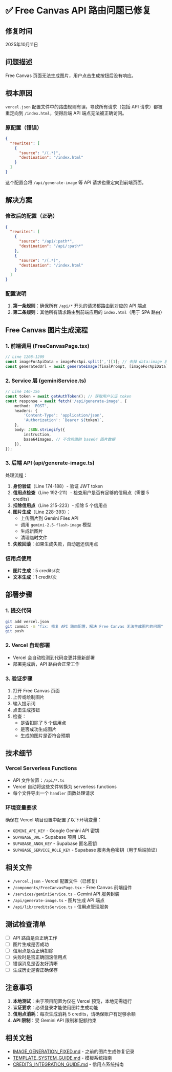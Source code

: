 # ✅ Free Canvas API 路由问题已修复

## 修复时间
2025年10月11日

## 问题描述
Free Canvas 页面无法生成图片，用户点击生成按钮后没有响应。

## 根本原因
`vercel.json` 配置文件中的路由规则有误，导致所有请求（包括 API 请求）都被重定向到 `/index.html`，使得后端 API 端点无法被正确访问。

### 原配置（错误）
```json
{
  "rewrites": [
    {
      "source": "/(.*)",
      "destination": "/index.html"
    }
  ]
}
```

这个配置会将 `/api/generate-image` 等 API 请求也重定向到前端页面。

## 解决方案

### 修改后的配置（正确）
```json
{
  "rewrites": [
    {
      "source": "/api/:path*",
      "destination": "/api/:path*"
    },
    {
      "source": "/(.*)",
      "destination": "/index.html"
    }
  ]
}
```

### 配置说明
1. **第一条规则**：确保所有 `/api/*` 开头的请求都路由到对应的 API 端点
2. **第二条规则**：其他所有请求路由到前端应用的 `index.html`（用于 SPA 路由）

## Free Canvas 图片生成流程

### 1. 前端调用 (FreeCanvasPage.tsx)
```typescript
// Line 1208-1209
const imageForApiData = imageForApi.split(',')[1]; // 去掉 data:image 前缀
const generatedUrl = await generateImage(finalPrompt, [imageForApiData]);
```

### 2. Service 层 (geminiService.ts)
```typescript
// Line 146-156
const token = await getAuthToken(); // 获取用户认证 token
const response = await fetch('/api/generate-image', {
    method: 'POST',
    headers: {
        'Content-Type': 'application/json',
        'Authorization': `Bearer ${token}`,
    },
    body: JSON.stringify({
        instruction,
        base64Images, // 不含前缀的 base64 图片数据
    }),
});
```

### 3. 后端 API (api/generate-image.ts)
处理流程：
1. **身份验证**（Line 174-188）- 验证 JWT token
2. **信用点检查**（Line 192-211）- 检查用户是否有足够的信用点（需要 5 credits）
3. **扣除信用点**（Line 215-223）- 扣除 5 个信用点
4. **图片生成**（Line 228-393）：
   - 上传图片到 Gemini Files API
   - 调用 `gemini-2.5-flash-image` 模型
   - 生成新图片
   - 清理临时文件
5. **失败回滚**：如果生成失败，自动退还信用点

### 信用点使用
- **图片生成**：5 credits/次
- **文本生成**：1 credit/次

## 部署步骤

### 1. 提交代码
```bash
git add vercel.json
git commit -m "fix: 修复 API 路由配置，解决 Free Canvas 无法生成图片的问题"
git push
```

### 2. Vercel 自动部署
- Vercel 会自动检测到代码变更并重新部署
- 部署完成后，API 路由会正常工作

### 3. 验证步骤
1. 打开 Free Canvas 页面
2. 上传或绘制图片
3. 输入提示词
4. 点击生成按钮
5. 检查：
   - 是否扣除了 5 个信用点
   - 是否成功生成图片
   - 生成的图片是否符合预期

## 技术细节

### Vercel Serverless Functions
- API 文件位置：`/api/*.ts`
- Vercel 自动将这些文件转换为 serverless functions
- 每个文件导出一个 `handler` 函数处理请求

### 环境变量要求
确保在 Vercel 项目设置中配置了以下环境变量：
- `GEMINI_API_KEY` - Google Gemini API 密钥
- `SUPABASE_URL` - Supabase 项目 URL
- `SUPABASE_ANON_KEY` - Supabase 匿名密钥
- `SUPABASE_SERVICE_ROLE_KEY` - Supabase 服务角色密钥（用于后端验证）

## 相关文件
- `/vercel.json` - Vercel 配置文件（已修复）
- `/components/FreeCanvasPage.tsx` - Free Canvas 前端组件
- `/services/geminiService.ts` - Gemini API 服务封装
- `/api/generate-image.ts` - 图片生成 API 端点
- `/api/lib/creditsService.ts` - 信用点管理服务

## 测试检查清单
- [ ] API 路由是否正确工作
- [ ] 图片生成是否成功
- [ ] 信用点是否正确扣除
- [ ] 失败时是否正确回滚信用点
- [ ] 错误消息是否友好清晰
- [ ] 生成历史是否正确保存

## 注意事项
1. **本地测试**：由于项目配置为仅在 Vercel 预览，本地无需运行
2. **认证要求**：必须登录才能使用图片生成功能
3. **信用点消耗**：每次生成消耗 5 credits，请确保账户有足够余额
4. **API 限制**：受 Gemini API 限制和配额约束

## 相关文档
- [IMAGE_GENERATION_FIXED.md](./IMAGE_GENERATION_FIXED.md) - 之前的图片生成修复记录
- [TEMPLATE_SYSTEM_GUIDE.md](./TEMPLATE_SYSTEM_GUIDE.md) - 模板系统指南
- [CREDITS_INTEGRATION_GUIDE.md](./CREDITS_INTEGRATION_GUIDE.md) - 信用点系统指南

